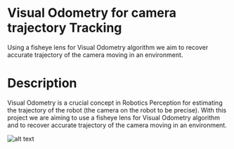 # Visual Odometry for camera trajectory Tracking
  Using a fisheye lens for Visual Odometry algorithm we aim to recover accurate trajectory of the camera moving in an environment.
  
# Description
  Visual Odometry is a crucial concept in Robotics Perception for estimating the trajectory of the robot (the camera on the robot to be precise).
  With this project we are aiming to use a fisheye lens for Visual Odometry algorithm and to recover accurate trajectory of the camera moving in an environment.
  
  
  ![alt text](https://github.com/[kedar4300]/[visual-odometry]/blob/[main]/flowchart.png?raw=true)
